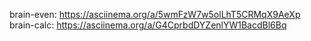 brain-even:
https://asciinema.org/a/5wmFzW7w5olLhT5CRMqX9AeXp
brain-calc:
https://asciinema.org/a/G4CprbdDYZenlYW1BacdBl6Bq